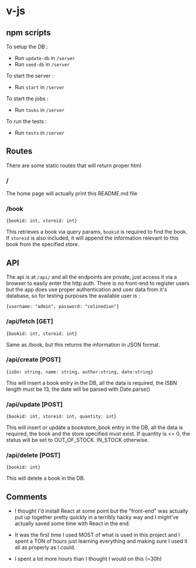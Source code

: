 # v-js

## npm scripts

To setup the DB :
  * Run `update-db` in `/server`
  * Run `seed-db` in `/server`

To start the server : 
  * Run `start` in `/server`

To start the jobs :
  * Run `tasks` in `/server`

To run the tests :
  * Run `tests` in `/server`

## Routes
There are some static routes that will return proper html

### /
The home page will actually print this README.md file

### /book 

`{bookid: int, storeid: int}`

This retrieves a book via query params, `bookid` is required to find the book. If `storeid` is also included, it will append the information relevant to this book from the specified store. 

## API
The api is at `/api/` and all the endpoints are private, just access it via a browser to easily enter the http auth. There is no front-end to register users but the app does use proper authentication and user data from it's database, so for testing purposes the available user is :

`{username: "admin", password: "celinedion"}`

### /api/fetch [GET]

`{bookid: int, storeid: int}`

Same as /book, but this returns the information in JSON format.

### /api/create [POST]

`{isbn: string, name: string, author:string, date:string}`

This will insert a book entry in the DB, all the data is required, the ISBN length must be 13, the date will be parsed with Date.parse()

### /api/update [POST]

`{bookid: int, storeid: int, quantity: int}`

This will insert or update a bookstore_book entry in the DB, all the data is required, the book and the store specified must exist. If quantity is <= 0, the status will be set to OUT_OF_STOCK. IN_STOCK otherwise.

### /api/delete [POST]

`{bookid: int}`

This will delete a book in the DB.

## Comments

* I thought I'd install React at some point but the "front-end" was actually put up together pretty quickly in a terribly hacky way and I might've actually saved some time with React in the end.

* It was the first time I used MOST of what is used in this project and I spent a TON of hours just learning everything and making sure I used it all as properly as I could.

* I spent a lot more hours than I thought I would on this (~30h)
